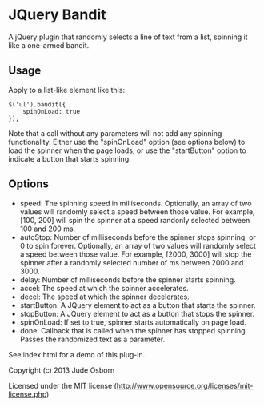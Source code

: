 JQuery Bandit
=============

A jQuery plugin that randomly selects a line of text from a list, spinning it like a one-armed bandit.

Usage
-----

Apply to a list-like element like this:

	$('ul').bandit({
		spinOnLoad: true
	});

Note that a call without any parameters will not add any spinning functionality. Either use the "spinOnLoad" option (see options below) to load the spinner when the page loads, or use the "startButton" option to indicate a button that starts spinning.

Options
-------

 * speed: The spinning speed in milliseconds. Optionally, an array of two values will randomly select a speed between those value. For example, [100, 200] will spin the spinner at a speed randonly selected between 100 and 200 ms.
 * autoStop: Number of milliseconds before the spinner stops spinning, or 0 to spin forever. Optionally, an array of two values will randomly select a speed between those value. For example, [2000, 3000] will stop the spinner after a randomly selected number of ms between 2000 and 3000.
 * delay: Number of milliseconds before the spinner starts spinning. 
 * accel: The speed at which the spinner accelerates.
 * decel: The speed at which the spinner decelerates.
 * startButton: A JQuery element to act as a button that starts the spinner.
 * stopButton: A JQuery element to act as a button that stops the spinner.
 * spinOnLoad: If set to true, spinner starts automatically on page load.
 * done: Callback that is called when the spinner has stopped spinning. Passes the randomized text as a parameter.

See index.html for a demo of this plug-in.

Copyright (c) 2013 Jude Osborn

Licensed under the MIT license (http://www.opensource.org/licenses/mit-license.php)
